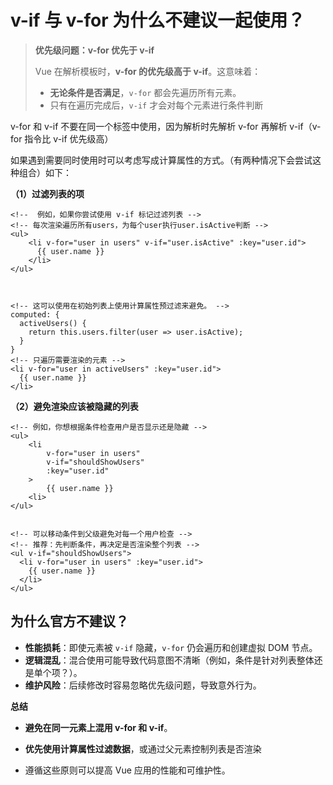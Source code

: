 # v-if 与 v-for 为什么不建议一起使用？

>   **优先级问题：v-for 优先于 v-if**
>
>   
>
>   Vue 在解析模板时，**v-for 的优先级高于 v-if**。这意味着：
>
>   -   **无论条件是否满足**，`v-for` 都会先遍历所有元素。
>   -   只有在遍历完成后，`v-if` 才会对每个元素进行条件判断

v-for 和 v-if 不要在同一个标签中使用，因为解析时先解析 v-for 再解析 v-if（v-for 指令比 v-if 优先级高）

如果遇到需要同时使用时可以考虑写成计算属性的方式。（有两种情况下会尝试这种组合）如下：

**（1）过滤列表的项**

```vue
<!--  例如，如果你尝试使用 v-if 标记过滤列表 -->
<!-- 每次渲染遍历所有users，为每个user执行user.isActive判断 -->
<ul>
    <li v-for="user in users" v-if="user.isActive" :key="user.id">
      {{ user.name }}
    </li>
</ul>



<!-- 这可以使用在初始列表上使用计算属性预过滤来避免。 -->
computed: {
  activeUsers() {
    return this.users.filter(user => user.isActive);
  }
}
<!-- 只遍历需要渲染的元素 -->
<li v-for="user in activeUsers" :key="user.id">
  {{ user.name }}
</li>
```

**（2）避免渲染应该被隐藏的列表**

```vue
<!-- 例如，你想根据条件检查用户是否显示还是隐藏 -->
<ul>
    <li
        v-for="user in users"
        v-if="shouldShowUsers"
        :key="user.id"
    >
        {{ user.name }}
    <li>
</ul>


<!-- 可以移动条件到父级避免对每一个用户检查 -->
<!-- 推荐：先判断条件，再决定是否渲染整个列表 -->
<ul v-if="shouldShowUsers">
  <li v-for="user in users" :key="user.id">
    {{ user.name }}
  </li>
</ul>
```

## **为什么官方不建议？**

-   **性能损耗**：即使元素被 `v-if` 隐藏，`v-for` 仍会遍历和创建虚拟 DOM 节点。
-   **逻辑混乱**：混合使用可能导致代码意图不清晰（例如，条件是针对列表整体还是单个项？）。
-   **维护风险**：后续修改时容易忽略优先级问题，导致意外行为。

**总结**

-   **避免在同一元素上混用 v-for 和 v-if**。
-   **优先使用计算属性过滤数据**，或通过父元素控制列表是否渲染

-   遵循这些原则可以提高 Vue 应用的性能和可维护性。

